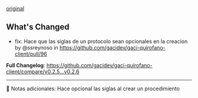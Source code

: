 [original](https://github.com/gacidev/gaci-quirofano-client/releases/tag/v0.2.6)

## What's Changed
* fix: Hace que las siglas de un protocolo sean opcionales en la creacion by @ssreynoso in https://github.com/gacidev/gaci-quirofano-client/pull/96


**Full Changelog**: https://github.com/gacidev/gaci-quirofano-client/compare/v0.2.5...v0.2.6

---

📝 Notas adicionales:
Hace opcional las siglas al crear un procedimiento